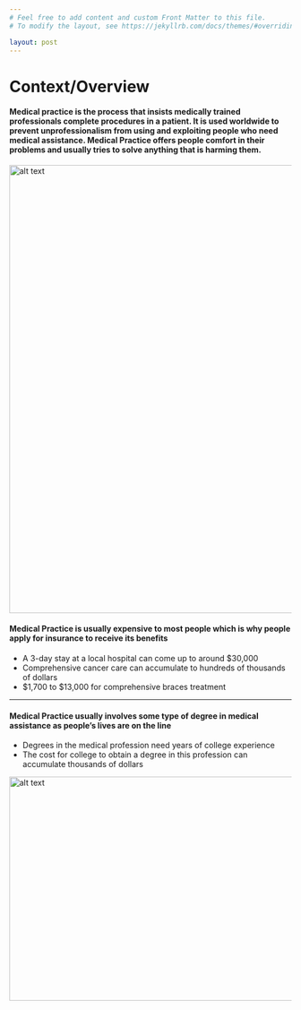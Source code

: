 ```yaml
---
# Feel free to add content and custom Front Matter to this file.
# To modify the layout, see https://jekyllrb.com/docs/themes/#overriding-theme-defaults

layout: post
---
```


# Context/Overview

#### Medical practice is the process that insists medically trained professionals complete procedures in a patient. It is used worldwide to prevent unprofessionalism from using and exploiting people who need medical assistance. Medical Practice offers people comfort in their problems and usually tries to solve anything that is harming them.

<img src="/sep10-freedom-project/images/image3.jpg" alt="alt text" width="800"/>

#### Medical Practice is usually expensive to most people which is why people apply for insurance to receive its benefits
* A 3-day stay at a local hospital can come up to around $30,000
* Comprehensive cancer care can accumulate to hundreds of thousands of dollars
* $1,700 to $13,000 for comprehensive braces treatment

---

#### Medical Practice usually involves some type of degree in medical assistance as people’s lives are on the line
* Degrees in the medical profession need years of college experience
* The cost for college to obtain a degree in this profession can accumulate thousands of dollars

<img src="/sep10-freedom-project/images/image4.jpeg" alt="alt text" width="800" height="400" />

